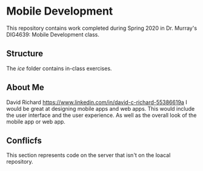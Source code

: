 # Mobile Development
This repository contains work completed during Spring 2020 in Dr. Murray's DIG4639: Mobile Development class.

## Structure
The *ice* folder contains in-class exercises. 

## About Me
David Richard
https://www.linkedin.com/in/david-c-richard-55386619a
I would be great at designing mobile apps and web apps. This would include the user interface and the user experience. As well as the overall look of the mobile app or web app.


## Conflicfs

This section represents code on the server that isn't on the loacal repository.
